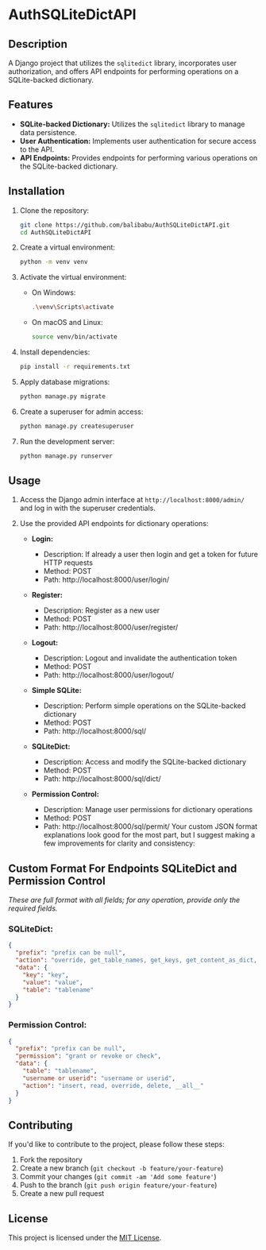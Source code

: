 # AuthSQLiteDictAPI

## Description

A Django project that utilizes the `sqlitedict` library, incorporates user authorization, and offers API endpoints for performing operations on a SQLite-backed dictionary.

## Features

- **SQLite-backed Dictionary:** Utilizes the `sqlitedict` library to manage data persistence.
- **User Authentication:** Implements user authentication for secure access to the API.
- **API Endpoints:** Provides endpoints for performing various operations on the SQLite-backed dictionary.

## Installation

1. Clone the repository:

   ```bash
   git clone https://github.com/balibabu/AuthSQLiteDictAPI.git
   cd AuthSQLiteDictAPI
   ```

2. Create a virtual environment:

   ```bash
   python -m venv venv
   ```

3. Activate the virtual environment:

   - On Windows:

     ```bash
     .\venv\Scripts\activate
     ```

   - On macOS and Linux:

     ```bash
     source venv/bin/activate
     ```

4. Install dependencies:

   ```bash
   pip install -r requirements.txt
   ```

5. Apply database migrations:

   ```bash
   python manage.py migrate
   ```

6. Create a superuser for admin access:

   ```bash
   python manage.py createsuperuser
   ```

7. Run the development server:

   ```bash
   python manage.py runserver
   ```

## Usage

1. Access the Django admin interface at `http://localhost:8000/admin/` and log in with the superuser credentials.

2. Use the provided API endpoints for dictionary operations:

   - **Login:**
     - Description: If already a user then login and get a token for future HTTP requests
     - Method: POST
     - Path: http://localhost:8000/user/login/

   - **Register:**
     - Description: Register as a new user
     - Method: POST
     - Path: http://localhost:8000/user/register/

   - **Logout:**
     - Description: Logout and invalidate the authentication token
     - Method: POST
     - Path: http://localhost:8000/user/logout/

   - **Simple SQLite:**
     - Description: Perform simple operations on the SQLite-backed dictionary
     - Method: POST
     - Path: http://localhost:8000/sql/

   - **SQLiteDict:**
     - Description: Access and modify the SQLite-backed dictionary
     - Method: POST
     - Path: http://localhost:8000/sql/dict/

   - **Permission Control:**
     - Description: Manage user permissions for dictionary operations
     - Method: POST
     - Path: http://localhost:8000/sql/permit/
Your custom JSON format explanations look good for the most part, but I suggest making a few improvements for clarity and consistency:

## Custom Format For Endpoints SQLiteDict and Permission Control

*These are full format with all fields; for any operation, provide only the required fields.*

### SQLiteDict:

```json
{
  "prefix": "prefix can be null",
  "action": "override, get_table_names, get_keys, get_content_as_dict, deleteTable, read, has, delete",
  "data": {
    "key": "key",
    "value": "value",
    "table": "tablename"
  }
}
```

### Permission Control:

```json
{
  "prefix": "prefix can be null",
  "permission": "grant or revoke or check",
  "data": {
    "table": "tablename",
    "username or userid": "username or userid",
    "action": "insert, read, override, delete, __all__"
  }
}
```

## Contributing

If you'd like to contribute to the project, please follow these steps:

1. Fork the repository
2. Create a new branch (`git checkout -b feature/your-feature`)
3. Commit your changes (`git commit -am 'Add some feature'`)
4. Push to the branch (`git push origin feature/your-feature`)
5. Create a new pull request

## License

This project is licensed under the [MIT License](LICENSE).